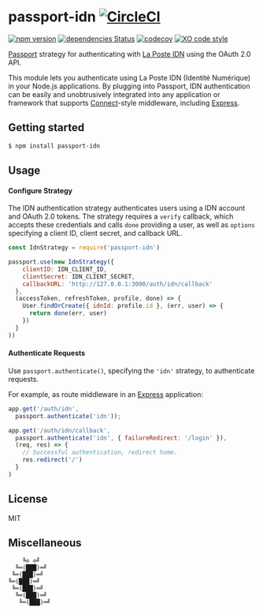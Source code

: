 # passport-idn [![CircleCI](https://circleci.com/gh/tusbar/passport-idn.svg?style=svg)](https://circleci.com/gh/tusbar/passport-idn)

[![npm version](https://badgen.net/npm/v/passport-idn)](https://www.npmjs.com/package/passport-idn)
[![dependencies Status](https://badgen.net/david/dep/tusbar/passport-idn)](https://david-dm.org/tusbar/passport-idn)
[![codecov](https://badgen.net/codecov/c/github/tusbar/passport-idn)](https://codecov.io/gh/tusbar/passport-idn)
[![XO code style](https://badgen.net/badge/code%20style/XO/cyan)](https://github.com/xojs/xo)

[Passport](http://passportjs.org/) strategy for authenticating with [La Poste IDN](https://developpeurs.idn.laposte.fr) using the OAuth 2.0 API.

This module lets you authenticate using La Poste IDN (Identité Numérique) in your Node.js applications.  By plugging into Passport, IDN authentication can be easily and unobtrusively integrated into any application or framework that supports
[Connect](http://www.senchalabs.org/connect/)-style middleware, including [Express](http://expressjs.com/).

## Getting started

```bash
$ npm install passport-idn
```

## Usage

#### Configure Strategy

The IDN authentication strategy authenticates users using a IDN account and OAuth 2.0 tokens.  The strategy requires a `verify` callback, which accepts these credentials and calls `done` providing a user, as well as `options` specifying a client ID, client secret, and callback URL.

```js
const IdnStrategy = require('passport-idn')

passport.use(new IdnStrategy({
    clientID: IDN_CLIENT_ID,
    clientSecret: IDN_CLIENT_SECRET,
    callbackURL: 'http://127.0.0.1:3000/auth/idn/callback'
  },
  (accessToken, refreshToken, profile, done) => {
    User.findOrCreate({ idnId: profile.id }, (err, user) => {
      return done(err, user)
    })
  }
))
```

#### Authenticate Requests

Use `passport.authenticate()`, specifying the `'idn'` strategy, to authenticate requests.

For example, as route middleware in an [Express](http://expressjs.com/) application:

```js
app.get('/auth/idn',
  passport.authenticate('idn'));

app.get('/auth/idn/callback',
  passport.authenticate('idn', { failureRedirect: '/login' }),
  (req, res) => {
    // Successful authentication, redirect home.
    res.redirect('/')
  }
)
```

## License

MIT


## Miscellaneous

```
    ╚⊙ ⊙╝
  ╚═(███)═╝
 ╚═(███)═╝
╚═(███)═╝
 ╚═(███)═╝
  ╚═(███)═╝
   ╚═(███)═╝
```
